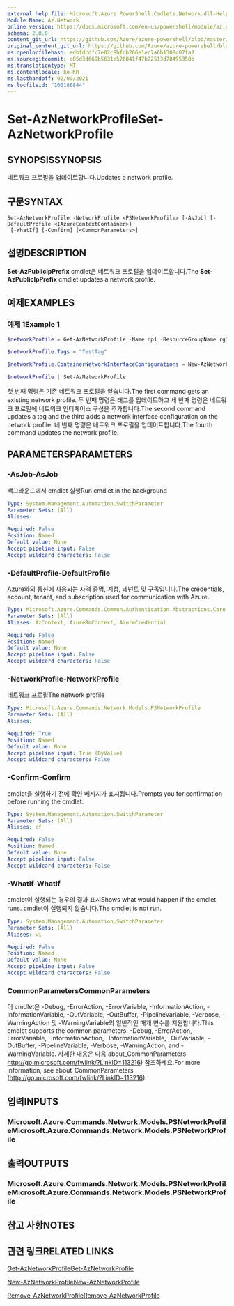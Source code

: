 ```yaml
---
external help file: Microsoft.Azure.PowerShell.Cmdlets.Network.dll-Help.xml
Module Name: Az.Network
online version: https://docs.microsoft.com/en-us/powershell/module/az.network/set-aznetworkprofile
schema: 2.0.0
content_git_url: https://github.com/Azure/azure-powershell/blob/master/src/Network/Network/help/Set-AzNetworkProfile.md
original_content_git_url: https://github.com/Azure/azure-powershell/blob/master/src/Network/Network/help/Set-AzNetworkProfile.md
ms.openlocfilehash: edbfdcdfc7e02c8bfdb266e1ec7a6b1308c07fa2
ms.sourcegitcommit: c05d3d669b5631e526841f47b22513d78495350b
ms.translationtype: MT
ms.contentlocale: ko-KR
ms.lasthandoff: 02/09/2021
ms.locfileid: "100186844"
---
```

# <span data-ttu-id="580bd-101">Set-AzNetworkProfile</span><span class="sxs-lookup"><span data-stu-id="580bd-101">Set-AzNetworkProfile</span></span>

## <span data-ttu-id="580bd-102">SYNOPSIS</span><span class="sxs-lookup"><span data-stu-id="580bd-102">SYNOPSIS</span></span>
<span data-ttu-id="580bd-103">네트워크 프로필을 업데이트합니다.</span><span class="sxs-lookup"><span data-stu-id="580bd-103">Updates a network profile.</span></span>

## <span data-ttu-id="580bd-104">구문</span><span class="sxs-lookup"><span data-stu-id="580bd-104">SYNTAX</span></span>

```
Set-AzNetworkProfile -NetworkProfile <PSNetworkProfile> [-AsJob] [-DefaultProfile <IAzureContextContainer>]
 [-WhatIf] [-Confirm] [<CommonParameters>]
```

## <span data-ttu-id="580bd-105">설명</span><span class="sxs-lookup"><span data-stu-id="580bd-105">DESCRIPTION</span></span>
<span data-ttu-id="580bd-106">**Set-AzPublicIpPrefix** cmdlet은 네트워크 프로필을 업데이트합니다.</span><span class="sxs-lookup"><span data-stu-id="580bd-106">The **Set-AzPublicIpPrefix** cmdlet updates a network profile.</span></span>

## <span data-ttu-id="580bd-107">예제</span><span class="sxs-lookup"><span data-stu-id="580bd-107">EXAMPLES</span></span>

### <span data-ttu-id="580bd-108">예제 1</span><span class="sxs-lookup"><span data-stu-id="580bd-108">Example 1</span></span>
```powershell
$networkProfile = Get-AzNetworkProfile -Name np1 -ResourceGroupName rg1

$networkProfile.Tags = "TestTag"

$networkProfile.ContainerNetworkInterfaceConfigurations = New-AzNetworkProfileContainerNicConfig -Name cnicconfig1

$networkProfile | Set-AzNetworkProfile
```

<span data-ttu-id="580bd-109">첫 번째 명령은 기존 네트워크 프로필을 얻습니다.</span><span class="sxs-lookup"><span data-stu-id="580bd-109">The first command gets an existing network profile.</span></span> <span data-ttu-id="580bd-110">두 번째 명령은 태그를 업데이트하고 세 번째 명령은 네트워크 프로필에 네트워크 인터페이스 구성을 추가합니다.</span><span class="sxs-lookup"><span data-stu-id="580bd-110">The second command updates a tag and the third adds a network interface configuration on the network profile.</span></span> <span data-ttu-id="580bd-111">네 번째 명령은 네트워크 프로필을 업데이트합니다.</span><span class="sxs-lookup"><span data-stu-id="580bd-111">The fourth command updates the network profile.</span></span>

## <span data-ttu-id="580bd-112">PARAMETERS</span><span class="sxs-lookup"><span data-stu-id="580bd-112">PARAMETERS</span></span>

### <span data-ttu-id="580bd-113">-AsJob</span><span class="sxs-lookup"><span data-stu-id="580bd-113">-AsJob</span></span>
<span data-ttu-id="580bd-114">백그라운드에서 cmdlet 실행</span><span class="sxs-lookup"><span data-stu-id="580bd-114">Run cmdlet in the background</span></span>

```yaml
Type: System.Management.Automation.SwitchParameter
Parameter Sets: (All)
Aliases:

Required: False
Position: Named
Default value: None
Accept pipeline input: False
Accept wildcard characters: False
```

### <span data-ttu-id="580bd-115">-DefaultProfile</span><span class="sxs-lookup"><span data-stu-id="580bd-115">-DefaultProfile</span></span>
<span data-ttu-id="580bd-116">Azure와의 통신에 사용되는 자격 증명, 계정, 테넌트 및 구독입니다.</span><span class="sxs-lookup"><span data-stu-id="580bd-116">The credentials, account, tenant, and subscription used for communication with Azure.</span></span>

```yaml
Type: Microsoft.Azure.Commands.Common.Authentication.Abstractions.Core.IAzureContextContainer
Parameter Sets: (All)
Aliases: AzContext, AzureRmContext, AzureCredential

Required: False
Position: Named
Default value: None
Accept pipeline input: False
Accept wildcard characters: False
```

### <span data-ttu-id="580bd-117">-NetworkProfile</span><span class="sxs-lookup"><span data-stu-id="580bd-117">-NetworkProfile</span></span>
<span data-ttu-id="580bd-118">네트워크 프로필</span><span class="sxs-lookup"><span data-stu-id="580bd-118">The network profile</span></span>

```yaml
Type: Microsoft.Azure.Commands.Network.Models.PSNetworkProfile
Parameter Sets: (All)
Aliases:

Required: True
Position: Named
Default value: None
Accept pipeline input: True (ByValue)
Accept wildcard characters: False
```

### <span data-ttu-id="580bd-119">-Confirm</span><span class="sxs-lookup"><span data-stu-id="580bd-119">-Confirm</span></span>
<span data-ttu-id="580bd-120">cmdlet을 실행하기 전에 확인 메시지가 표시됩니다.</span><span class="sxs-lookup"><span data-stu-id="580bd-120">Prompts you for confirmation before running the cmdlet.</span></span>

```yaml
Type: System.Management.Automation.SwitchParameter
Parameter Sets: (All)
Aliases: cf

Required: False
Position: Named
Default value: None
Accept pipeline input: False
Accept wildcard characters: False
```

### <span data-ttu-id="580bd-121">-WhatIf</span><span class="sxs-lookup"><span data-stu-id="580bd-121">-WhatIf</span></span>
<span data-ttu-id="580bd-122">cmdlet이 실행되는 경우의 결과 표시</span><span class="sxs-lookup"><span data-stu-id="580bd-122">Shows what would happen if the cmdlet runs.</span></span>
<span data-ttu-id="580bd-123">cmdlet이 실행되지 않습니다.</span><span class="sxs-lookup"><span data-stu-id="580bd-123">The cmdlet is not run.</span></span>

```yaml
Type: System.Management.Automation.SwitchParameter
Parameter Sets: (All)
Aliases: wi

Required: False
Position: Named
Default value: None
Accept pipeline input: False
Accept wildcard characters: False
```

### <span data-ttu-id="580bd-124">CommonParameters</span><span class="sxs-lookup"><span data-stu-id="580bd-124">CommonParameters</span></span>
<span data-ttu-id="580bd-125">이 cmdlet은 -Debug, -ErrorAction, -ErrorVariable, -InformationAction, -InformationVariable, -OutVariable, -OutBuffer, -PipelineVariable, -Verbose, -WarningAction 및 -WarningVariable의 일반적인 매개 변수를 지원합니다.</span><span class="sxs-lookup"><span data-stu-id="580bd-125">This cmdlet supports the common parameters: -Debug, -ErrorAction, -ErrorVariable, -InformationAction, -InformationVariable, -OutVariable, -OutBuffer, -PipelineVariable, -Verbose, -WarningAction, and -WarningVariable.</span></span> <span data-ttu-id="580bd-126">자세한 내용은 다음 about_CommonParameters http://go.microsoft.com/fwlink/?LinkID=113216) 참조하세요.</span><span class="sxs-lookup"><span data-stu-id="580bd-126">For more information, see about_CommonParameters (http://go.microsoft.com/fwlink/?LinkID=113216).</span></span>

## <span data-ttu-id="580bd-127">입력</span><span class="sxs-lookup"><span data-stu-id="580bd-127">INPUTS</span></span>

### <span data-ttu-id="580bd-128">Microsoft.Azure.Commands.Network.Models.PSNetworkProfile</span><span class="sxs-lookup"><span data-stu-id="580bd-128">Microsoft.Azure.Commands.Network.Models.PSNetworkProfile</span></span>

## <span data-ttu-id="580bd-129">출력</span><span class="sxs-lookup"><span data-stu-id="580bd-129">OUTPUTS</span></span>

### <span data-ttu-id="580bd-130">Microsoft.Azure.Commands.Network.Models.PSNetworkProfile</span><span class="sxs-lookup"><span data-stu-id="580bd-130">Microsoft.Azure.Commands.Network.Models.PSNetworkProfile</span></span>

## <span data-ttu-id="580bd-131">참고 사항</span><span class="sxs-lookup"><span data-stu-id="580bd-131">NOTES</span></span>

## <span data-ttu-id="580bd-132">관련 링크</span><span class="sxs-lookup"><span data-stu-id="580bd-132">RELATED LINKS</span></span>

[<span data-ttu-id="580bd-133">Get-AzNetworkProfile</span><span class="sxs-lookup"><span data-stu-id="580bd-133">Get-AzNetworkProfile</span></span>](./Get-AzNetworkProfile.md)

[<span data-ttu-id="580bd-134">New-AzNetworkProfile</span><span class="sxs-lookup"><span data-stu-id="580bd-134">New-AzNetworkProfile</span></span>](./New-AzNetworkProfile.md)

[<span data-ttu-id="580bd-135">Remove-AzNetworkProfile</span><span class="sxs-lookup"><span data-stu-id="580bd-135">Remove-AzNetworkProfile</span></span>](./Remove-AzNetworkProfile.md)
